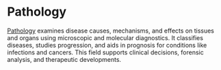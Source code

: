 # **Pathology**  

[Pathology](https://www.biorxiv.org/collection/pathology) examines disease causes, mechanisms, and effects on tissues and organs using microscopic and molecular diagnostics. It classifies diseases, studies progression, and aids in prognosis for conditions like infections and cancers. This field supports clinical decisions, forensic analysis, and therapeutic developments.
